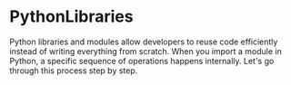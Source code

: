 # PythonLibraries
Python libraries and modules allow developers to reuse code efficiently instead of writing everything from scratch. When you import a module in Python, a specific sequence of operations happens internally. Let's go through this process step by step.
